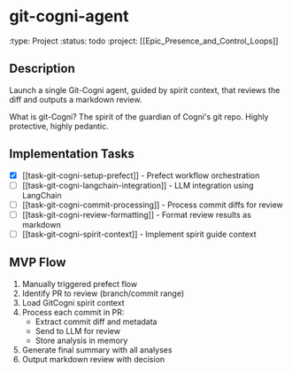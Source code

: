 # git-cogni-agent
:type: Project
:status: todo
:project: [[Epic_Presence_and_Control_Loops]]

## Description
Launch a single Git-Cogni agent, guided by spirit context, that reviews the diff and outputs a markdown review.

What is git-Cogni? The spirit of the guardian of Cogni's git repo. Highly protective, highly pedantic.

## Implementation Tasks
- [x] [[task-git-cogni-setup-prefect]] - Prefect workflow orchestration
- [ ] [[task-git-cogni-langchain-integration]] - LLM integration using LangChain
- [ ] [[task-git-cogni-commit-processing]] - Process commit diffs for review
- [ ] [[task-git-cogni-review-formatting]] - Format review results as markdown
- [ ] [[task-git-cogni-spirit-context]] - Implement spirit guide context

## MVP Flow
1. Manually triggered prefect flow 
2. Identify PR to review (branch/commit range)
3. Load GitCogni spirit context
4. Process each commit in PR:
   - Extract commit diff and metadata
   - Send to LLM for review
   - Store analysis in memory
5. Generate final summary with all analyses
6. Output markdown review with decision
